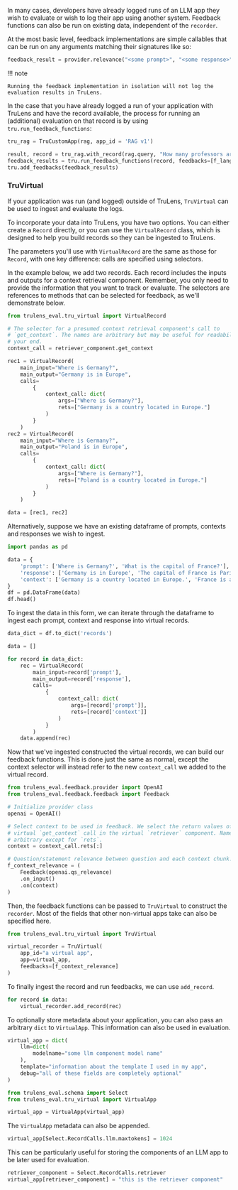 In many cases, developers have already logged runs of an LLM app they wish to evaluate or wish to log their app using another system. Feedback functions can also be run on existing data, independent of the `recorder`.

At the most basic level, feedback implementations are simple callables that can be run on any arguments
matching their signatures like so:

```python
feedback_result = provider.relevance("<some prompt>", "<some response>")
```

!!! note

    Running the feedback implementation in isolation will not log the evaluation results in TruLens.

In the case that you have already logged a run of your application with TruLens and have the record available, the process for running an (additional) evaluation on that record is by using `tru.run_feedback_functions`:

```python
tru_rag = TruCustomApp(rag, app_id = 'RAG v1')

result, record = tru_rag.with_record(rag.query, "How many professors are at UW in Seattle?")
feedback_results = tru.run_feedback_functions(record, feedbacks=[f_lang_match, f_qa_relevance, f_context_relevance])
tru.add_feedbacks(feedback_results)
```

### TruVirtual

If your application was run (and logged) outside of TruLens, `TruVirtual` can be used to ingest and evaluate the logs.

To incorporate your data into TruLens, you have two options. You can either create a `Record` directly, or you can use the `VirtualRecord` class, which is designed to help you build records so they can be ingested to TruLens.

The parameters you'll use with `VirtualRecord` are the same as those for `Record`, with one key difference: calls are specified using selectors.

In the example below, we add two records. Each record includes the inputs and outputs for a context retrieval component. Remember, you only need to provide the information that you want to track or evaluate. The selectors are references to methods that can be selected for feedback, as we'll demonstrate below.

```python
from trulens_eval.tru_virtual import VirtualRecord

# The selector for a presumed context retrieval component's call to
# `get_context`. The names are arbitrary but may be useful for readability on
# your end.
context_call = retriever_component.get_context

rec1 = VirtualRecord(
    main_input="Where is Germany?",
    main_output="Germany is in Europe",
    calls=
        {
            context_call: dict(
                args=["Where is Germany?"],
                rets=["Germany is a country located in Europe."]
            )
        }
    )
rec2 = VirtualRecord(
    main_input="Where is Germany?",
    main_output="Poland is in Europe",
    calls=
        {
            context_call: dict(
                args=["Where is Germany?"],
                rets=["Poland is a country located in Europe."]
            )
        }
    )

data = [rec1, rec2]
```

Alternatively, suppose we have an existing dataframe of prompts, contexts and responses we wish to ingest.

```python
import pandas as pd

data = {
    'prompt': ['Where is Germany?', 'What is the capital of France?'],
    'response': ['Germany is in Europe', 'The capital of France is Paris'],
    'context': ['Germany is a country located in Europe.', 'France is a country in Europe and its capital is Paris.']
}
df = pd.DataFrame(data)
df.head()
```

To ingest the data in this form, we can iterate through the dataframe to ingest each prompt, context and response into virtual records.

```python
data_dict = df.to_dict('records')

data = []

for record in data_dict:
    rec = VirtualRecord(
        main_input=record['prompt'],
        main_output=record['response'],
        calls=
            {
                context_call: dict(
                    args=[record['prompt']],
                    rets=[record['context']]
                )
            }
        )
    data.append(rec)
```

Now that we've ingested constructed the virtual records, we can build our feedback functions. This is done just the same as normal, except the context selector will instead refer to the new `context_call` we added to the virtual record.

```python
from trulens_eval.feedback.provider import OpenAI
from trulens_eval.feedback.feedback import Feedback

# Initialize provider class
openai = OpenAI()

# Select context to be used in feedback. We select the return values of the
# virtual `get_context` call in the virtual `retriever` component. Names are
# arbitrary except for `rets`.
context = context_call.rets[:]

# Question/statement relevance between question and each context chunk.
f_context_relevance = (
    Feedback(openai.qs_relevance)
    .on_input()
    .on(context)
)
```

Then, the feedback functions can be passed to `TruVirtual` to construct the `recorder`. Most of the fields that other non-virtual apps take can also be specified here.

```python
from trulens_eval.tru_virtual import TruVirtual

virtual_recorder = TruVirtual(
    app_id="a virtual app",
    app=virtual_app,
    feedbacks=[f_context_relevance]
)
```

To finally ingest the record and run feedbacks, we can use `add_record`.

```python
for record in data:
    virtual_recorder.add_record(rec)
```

To optionally store metadata about your application, you can also pass an arbitrary `dict` to `VirtualApp`. This information can also be used in evaluation.

```python
virtual_app = dict(
    llm=dict(
        modelname="some llm component model name"
    ),
    template="information about the template I used in my app",
    debug="all of these fields are completely optional"
)

from trulens_eval.schema import Select
from trulens_eval.tru_virtual import VirtualApp

virtual_app = VirtualApp(virtual_app)
```

The `VirtualApp` metadata can also be appended.

```python
virtual_app[Select.RecordCalls.llm.maxtokens] = 1024
```

This can be particularly useful for storing the components of an LLM app to be later used for evaluation.

```python
retriever_component = Select.RecordCalls.retriever
virtual_app[retriever_component] = "this is the retriever component"
```
